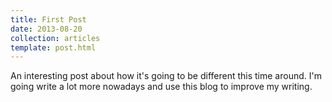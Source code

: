 ```yaml
---
title: First Post
date: 2013-08-20
collection: articles
template: post.html
---
```


An interesting post about how it's going to be different this time around. I'm going write a lot more nowadays and use this blog to improve my writing.